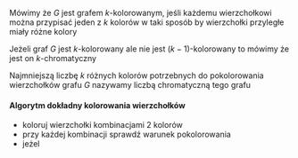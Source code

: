 Mówimy że $G$ jest grafem $k$-kolorowanym, jeśli każdemu wierzchołkowi można przypisać jeden z $k$ kolorów w taki sposób by wierzchołki przyległe miały różne kolory

Jeżeli graf $G$ jest $k$-kolorowany ale nie jest $(k-1)$-kolorowany to mówimy że jest on $k$-chromatyczny

Najmniejszą liczbę $k$ różnych kolorów potrzebnych do pokolorowania wierzchołków grafu $G$ nazywamy liczbą chromatyczną tego grafu

#### Algorytm dokładny kolorowania wierzchołków
- koloruj wierzchołki kombinacjami 2 kolorów
- przy każdej kombinacji sprawdź warunek pokolorowania
- jeżel